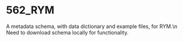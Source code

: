 # 562_RYM
A metadata schema, with data dictionary and example files, for RYM.\n
Need to download schema locally for functionality.
